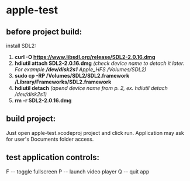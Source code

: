 # apple-test

## before project build:

install SDL2:

1. **curl -O https://www.libsdl.org/release/SDL2-2.0.16.dmg**
2. **hdiutil attach SDL2-2.0.16.dmg** _(check device name to detach it later. For example ***/dev/disk2s1*** Apple_HFS /Volumes/SDL2)_
3. **sudo cp -RP /Volumes/SDL2/SDL2.framework /Library/Frameworks/SDL2.framework**
4. **hdiutil detach** _(apend device name from p. 2, ex. hdiutil detach /dev/disk2s1)_
5. **rm -r SDL2-2.0.16.dmg**

## build project:
Just open apple-test.xcodeproj project and click run. Application may ask for user's Documents folder access.

## test application controls:
F  -- toggle fullscreen
P -- launch video player
Q -- quit app
